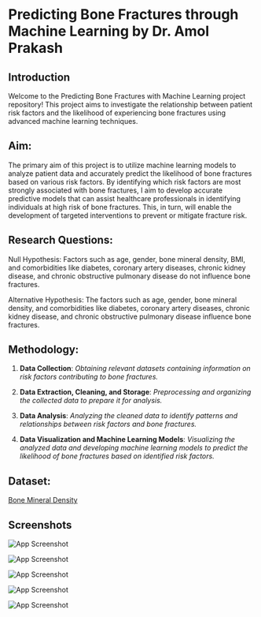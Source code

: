 # Predicting Bone Fractures through Machine Learning by Dr. Amol Prakash

## Introduction
Welcome to the Predicting Bone Fractures with Machine Learning project repository! This project aims to investigate the relationship between patient risk factors and the likelihood of experiencing bone fractures using advanced machine learning techniques.

## Aim:
The primary aim of this project is to utilize machine learning models to analyze patient data and accurately predict the likelihood of bone fractures based on various risk factors. By identifying which risk factors are most strongly associated with bone fractures, I aim to develop accurate predictive models that can assist healthcare professionals in identifying individuals at high risk of bone fractures. This, in turn, will enable the development of targeted interventions to prevent or mitigate fracture risk.

## Research Questions:

Null Hypothesis: Factors such as age, gender, bone mineral density, BMI, and comorbidities like diabetes, coronary artery diseases, chronic kidney disease, and chronic obstructive pulmonary disease do not influence bone fractures.

Alternative Hypothesis: The factors such as age, gender, bone mineral density, and comorbidities like diabetes, coronary artery diseases, chronic kidney disease, and chronic obstructive pulmonary disease influence bone fractures.

## Methodology:
1. **Data Collection**: 
*Obtaining relevant datasets containing information on risk factors contributing to bone fractures.*

2. **Data Extraction, Cleaning, and Storage**: 
*Preprocessing and organizing the collected data to prepare it for analysis.*

3. **Data Analysis**: 
*Analyzing the cleaned data to identify patterns and relationships between risk factors and bone fractures.*

4. **Data Visualization and Machine Learning Models**: 
*Visualizing the analyzed data and developing machine learning models to predict the likelihood of bone fractures based on identified risk factors.*

## Dataset:
[Bone Mineral Density](https://www.kaggle.com/datasets/jehanbhathena/bone-mineral-density)



## Screenshots

![App Screenshot](https://github.com/dramolprakash/Predicting-Bone-Fractures-through-Machine-Learning-by-Dr.Amol-Prakash/assets/18162205/88313214-abb8-4103-bf13-bf9bf0868eff)

![App Screenshot](https://github.com/dramolprakash/Predicting-Bone-Fractures-through-Machine-Learning-by-Dr.Amol-Prakash/assets/18162205/08985f1f-f713-4161-b853-34350cb60562)

![App Screenshot](https://github.com/dramolprakash/Predicting-Bone-Fractures-through-Machine-Learning-by-Dr.Amol-Prakash/assets/18162205/0df84c0c-8d5a-4f41-908e-a88e39f178fb)

![App Screenshot](https://github.com/dramolprakash/Predicting-Bone-Fractures-through-Machine-Learning-by-Dr.Amol-Prakash/assets/18162205/593cc6c2-863b-4408-bbc2-bafc3db58a61)

![App Screenshot](https://github.com/dramolprakash/Predicting-Bone-Fractures-through-Machine-Learning-by-Dr.Amol-Prakash/assets/18162205/29f855ab-0154-45bf-96ba-7f5e78384d0b)

